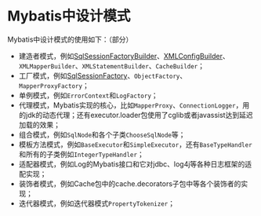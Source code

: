 # Mybatis中设计模式

Mybatis中设计模式的使用如下：（部分）

- 建造者模式，例如[SqlSessionFactoryBuilder](../../Mybatis/SqlSessionFactoryBuilder.md)、[XMLConfigBuilder](../../Mybatis/XMLConfigBuilder.md)、`XMLMapperBuilder`、`XMLStatementBuilder`、`CacheBuilder`；
- 工厂模式，例如[SqlSessionFactory](../../Mybatis/SqlSessionFactory.md)、`ObjectFactory`、`MapperProxyFactory`；
- 单例模式，例如`ErrorContext`和`LogFactory`；
- 代理模式，Mybatis实现的核心，比如`MapperProxy`、`ConnectionLogger`，用的jdk的动态代理；还有executor.loader包使用了cglib或者javassist达到延迟加载的效果；
- 组合模式，例如`SqlNode`和各个子类`ChooseSqlNode`等；
- 模板方法模式，例如`BaseExecutor`和`SimpleExecutor`，还有`BaseTypeHandler`和所有的子类例如`IntegerTypeHandler`；
- 适配器模式，例如Log的Mybatis接口和它对jdbc、log4j等各种日志框架的适配实现；
- 装饰者模式，例如Cache包中的cache.decorators子包中等各个装饰者的实现；
- 迭代器模式，例如迭代器模式`PropertyTokenizer`；